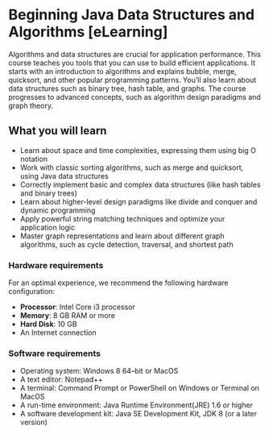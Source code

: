 # Beginning Java Data Structures and Algorithms [eLearning]
Algorithms and data structures are crucial for application performance. This course teaches you tools that you can use to build efficient applications. It starts with an introduction to algorithms and explains bubble, merge, quicksort, and other popular programming patterns. You’ll also learn about data structures such as binary tree, hash table, and graphs. The course progresses to advanced concepts, such as algorithm design paradigms and graph theory.


## What you will learn
* Learn about space and time complexities, expressing them using big O notation
* Work with classic sorting algorithms, such as merge and quicksort, using Java data structures
* Correctly implement basic and complex data structures (like hash tables and binary trees)
* Learn about higher-level design paradigms like divide and conquer and dynamic programming
* Apply powerful string matching techniques and optimize your application logic
* Master graph representations and learn about different graph algorithms, such as cycle detection, traversal, and shortest path


### Hardware requirements
For an optimal experience, we recommend the following hardware configuration:
* **Processor**: Intel Core i3 processor
* **Memory**: 8 GB RAM or more
* **Hard Disk**: 10 GB 
* An Internet connection



### Software requirements
*	Operating system: Windows 8 64–bit or MacOS 
*	A text editor:  Notepad++
*	A terminal: Command Prompt or PowerShell on Windows or Terminal on MacOS
*	A run-time environment: Java Runtime Environment(JRE) 1.6 or higher
*	A software development kit: Java SE Development Kit, JDK 8 (or a later version)

